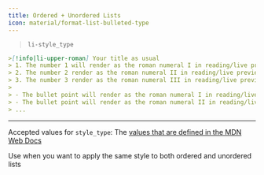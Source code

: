 ```yaml
---
title: Ordered + Unordered Lists
icon: material/format-list-bulleted-type
---
```


> `li-style_type`

```md
>[!info|li-upper-roman] Your title as usual
> 1. The number 1 will render as the roman numeral I in reading/live preview
> 2. The number 2 render as the roman numeral II in reading/live preview
> 3. The number 3 render as the roman numeral III in reading/live preview
> 
> - The bullet point will render as the roman numeral I in reading/live preview
> - The bullet point will render as the roman numeral II in reading/live preview
> ...
```

___
Accepted values for `style_type`: The [values that are defined in the MDN Web Docs](https://developer.mozilla.org/en-US/docs/Web/CSS/list-style-type#Values)

Use when you want to apply the same style to both ordered and unordered lists 